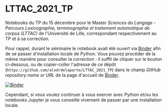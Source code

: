 # LTTAC_2021_TP
 
Notebooks du TP du 15 décembre pour le Master *Sciences du Langage - Parcours Lexicographie, terminographie et traitement automatique de corpus (LTTAC)* de l'Université de Lille, correspondant respectivement au TP et à sa correction.

Pour rappel, durant le séminaire le notebook avait été ouvert via [Binder](https://mybinder.org/) afin de se passer d'installation locale de Python. Vous pouvez procéder de la même manière pour consulter la correction : il suffit de cliquer sur le bouton ci-dessous, ou de copier-coller l'adresse de ce dépôt (`https://github.com/alxdrdelaporte/LTTAC_2021_TP`) dans le champ *GitHub repository name or URL* de la page d'accueil de [Binder](https://mybinder.org/).

[![Binder](https://mybinder.org/badge_logo.svg)](https://mybinder.org/v2/gh/alxdrdelaporte/LTTAC_2021_TP/HEAD)

Cependant, si vous voulez continuer à vous exercer avec Python et/ou les notebooks Jupyter je vous conseille vivement de passer par une installation locale. 